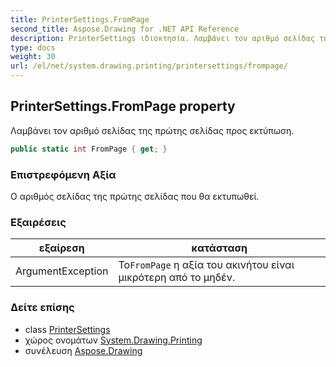 ```yaml
---
title: PrinterSettings.FromPage
second_title: Aspose.Drawing for .NET API Reference
description: PrinterSettings ιδιοκτησία. Λαμβάνει τον αριθμό σελίδας της πρώτης σελίδας προς εκτύπωση.
type: docs
weight: 30
url: /el/net/system.drawing.printing/printersettings/frompage/
---
```

## PrinterSettings.FromPage property

Λαμβάνει τον αριθμό σελίδας της πρώτης σελίδας προς εκτύπωση.

```csharp
public static int FromPage { get; }
```

### Επιστρεφόμενη Αξία

Ο αριθμός σελίδας της πρώτης σελίδας που θα εκτυπωθεί.

### Εξαιρέσεις

| εξαίρεση | κατάσταση |
| --- | --- |
| ArgumentException | Το`FromPage` η αξία του ακινήτου είναι μικρότερη από το μηδέν. |

### Δείτε επίσης

* class [PrinterSettings](../)
* χώρος ονομάτων [System.Drawing.Printing](../../printersettings/)
* συνέλευση [Aspose.Drawing](../../../)


